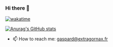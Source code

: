### Hi there 👋
[![wakatime](https://wakatime.com/badge/user/2bedfec3-3eb1-4558-9939-1377edce0a16.svg)](https://wakatime.com/@2bedfec3-3eb1-4558-9939-1377edce0a16)

[![Anurag's GitHub stats](https://github-readme-stats.vercel.app/api?username=extragornax&count_private=true&show_icons=true&theme=onedark)](https://github.com/anuraghazra/github-readme-stats)

- 📫 How to reach me: gaspard@extragornax.fr
